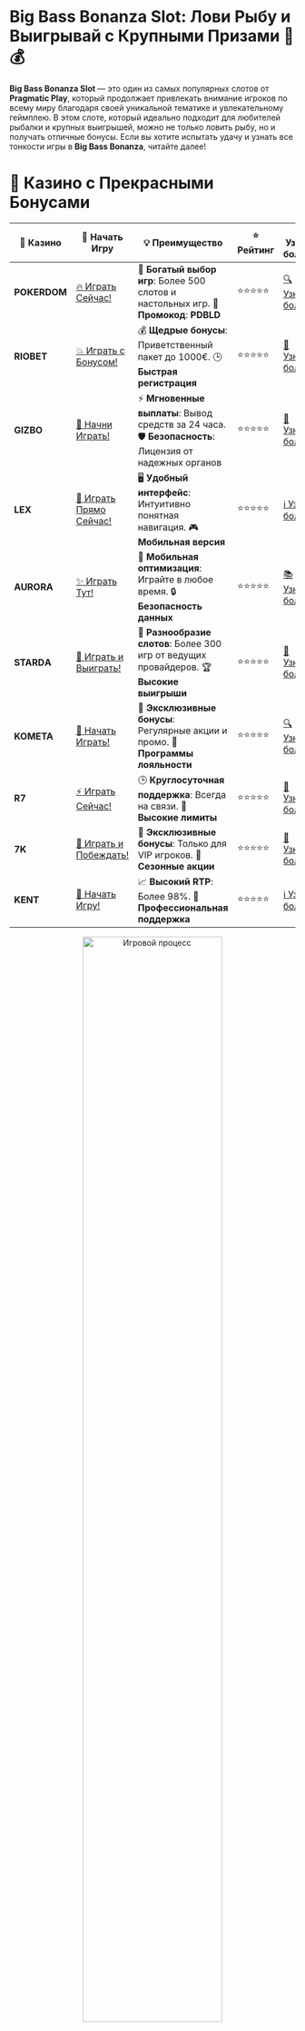 # **Big Bass Bonanza Slot: Лови Рыбу и Выигрывай с Крупными Призами 🎣💰**

**Big Bass Bonanza Slot** — это один из самых популярных слотов от **Pragmatic Play**, который продолжает привлекать внимание игроков по всему миру благодаря своей уникальной тематике и увлекательному геймплею. В этом слоте, который идеально подходит для любителей рыбалки и крупных выигрышей, можно не только ловить рыбу, но и получать отличные бонусы. Если вы хотите испытать удачу и узнать все тонкости игры в **Big Bass Bonanza**, читайте далее!

# 🌟 Казино с Прекрасными Бонусами

| 🎲 **Казино** | 🔗 **Начать Игру** | 💡 **Преимущество** | ⭐ **Рейтинг** | 🔗 **Узнать больше** | 🆕 **Новая информация** |
|--------------|---------------------|---------------------|----------------|----------------------|-------------------------|
| **POKERDOM**  | [🔥 Играть Сейчас!](https://brandplay.link/4k77v2yx) | 🎉 **Богатый выбор игр**: Более 500 слотов и настольных игр. 🎁 **Промокод**: **PDBLD** | ⭐⭐⭐⭐⭐ | [🔍 Узнать больше](https://brandplay.link/4k77v2yx) | 🏆 **Победители турниров** получают эксклюзивные подарки! |
| **RIOBET**    | [💥 Играть с Бонусом!](https://brandplay.link/7xBLTPyj) | 💰 **Щедрые бонусы**: Приветственный пакет до 1000€. 🕒 **Быстрая регистрация** | ⭐⭐⭐⭐⭐ | [📖 Узнать больше](https://brandplay.link/7xBLTPyj) | 💬 **Поддержка 24/7** для комфортной игры в любое время! |
| **GIZBO**     | [🚀 Начни Играть!](https://brandplay.link/bprXw4YV) | ⚡ **Мгновенные выплаты**: Вывод средств за 24 часа. 🛡️ **Безопасность**: Лицензия от надежных органов | ⭐⭐⭐⭐⭐ | [📝 Узнать больше](https://brandplay.link/bprXw4YV) | 🔒 **SSL-шифрование** для максимальной безопасности данных игроков. |
| **LEX**       | [💎 Играть Прямо Сейчас!](https://brandplay.link/zW4hdDFV) | 🖥️ **Удобный интерфейс**: Интуитивно понятная навигация. 🎮 **Мобильная версия** | ⭐⭐⭐⭐⭐ | [ℹ️ Узнать больше](https://brandplay.link/zW4hdDFV) | 📱 **Поддержка всех мобильных устройств** для удобства игры в любом месте. |
| **AURORA**    | [✨ Играть Тут!](https://10trafic-stat2.com/click/668546556bcc6313411604bd/6766/13032/subaccount) | 📱 **Мобильная оптимизация**: Играйте в любое время. 🔒 **Безопасность данных** | ⭐⭐⭐⭐⭐ | [📚 Узнать больше](https://10trafic-stat2.com/click/668546556bcc6313411604bd/6766/13032/subaccount) | 🌍 **Международная лицензия** на деятельность в разных странах. |
| **STARDА**    | [🎉 Играть и Выиграть!](https://brandplay.link/fB7xwRFL) | 🎰 **Разнообразие слотов**: Более 300 игр от ведущих провайдеров. 🏆 **Высокие выигрыши** | ⭐⭐⭐⭐⭐ | [🔎 Узнать больше](https://brandplay.link/fB7xwRFL) | 🎉 **Ежемесячные турниры** с крупными призами! |
| **KOMETA**    | [🎁 Начать Играть!](https://brandplay.link/8ZymQJV8) | 🎁 **Эксклюзивные бонусы**: Регулярные акции и промо. 🔄 **Программы лояльности** | ⭐⭐⭐⭐⭐ | [🔍 Узнать больше](https://brandplay.link/8ZymQJV8) | 🌟 **Персонализированные предложения** для долгосрочных игроков. |
| **R7**        | [⚡ Играть Сейчас!](https://brandplay.link/bMd3Yjsw) | 🕒 **Круглосуточная поддержка**: Всегда на связи. 💸 **Высокие лимиты** | ⭐⭐⭐⭐⭐ | [📖 Узнать больше](https://brandplay.link/bMd3Yjsw) | 🎯 **Рейтинг игроков** для лучших участников. |
| **7K**        | [🎯 Играть и Побеждать!](https://brandplay.link/BvQyFShp) | 🌟 **Эксклюзивные бонусы**: Только для VIP игроков. 🎉 **Сезонные акции** | ⭐⭐⭐⭐⭐ | [📝 Узнать больше](https://brandplay.link/BvQyFShp) | 🥇 **Особые привилегии** для постоянных игроков. |
| **KENT**      | [🔑 Начать Игру!](https://brandplay.link/Fv2WP3js) | 📈 **Высокий RTP**: Более 98%. 💼 **Профессиональная поддержка** | ⭐⭐⭐⭐⭐ | [ℹ️ Узнать больше](https://brandplay.link/Fv2WP3js) | 💬 **Поддержка на нескольких языках** для удобства игроков. |

<div align="center"> <img src="https://i.pinimg.com/originals/1d/b3/25/1db325483acbe642c6d4e6fdd73a4988.gif" alt="Игровой процесс" width="70%"> </div>
---

# 🚀 Быстрые Выигрыши и Поддержка

| 🎲 **Казино** | 🔗 **Начать Игру** | 💡 **Преимущество** | ⭐ **Рейтинг** | 🔗 **Узнать больше** | 🆕 **Новая информация** |
|--------------|---------------------|---------------------|----------------|----------------------|-------------------------|
| **GAMA**      | [🎯 Играть Прямо Сейчас!](https://brandplay.link/j6NMKsDz) | 🔍 **Интуитивный интерфейс**: Легкость использования. 🏅 **Престижные турниры** | ⭐⭐⭐⭐☆ | [🔎 Узнать больше](https://brandplay.link/j6NMKsDz) | 🏆 **Турниры с большими призами** каждый месяц. |
| **ONION**     | [💥 Играть и Выигрывать!](https://brandplay.link/zBGRVpQ9) | 🤑 **Низкие ставки**: Идеально для начинающих. 🔄 **Быстрые выводы** | ⭐⭐⭐⭐☆ | [🔍 Узнать больше](https://brandplay.link/zBGRVpQ9) | 🎮 **Казино для новичков** с простыми правилами. |
| **ЧЕМПИОН**   | [🏅 Играть в Турнире!](https://temon-gter.cfd/go/lRq?p80412p304504pcc44t17455) | 🏅 **Лояльная программа**: Награды за активность. 🎁 **Ежемесячные бонусы** | ⭐⭐⭐⭐☆ | [📖 Узнать больше](https://temon-gter.cfd/go/lRq?p80412p304504pcc44t17455) | 🥇 **Турниры и лояльность** — каждый шаг вознаграждается. |
| **VAVADA**    | [🚀 Играть Без Ожидания!](https://vavadapartner.pro/?promo=ea5c9275-6854-4505-94fc-95ab18221945-linkb2) | 🚀 **Быстрая регистрация**: Начните играть мгновенно. 🔐 **Безопасные транзакции** | ⭐⭐⭐⭐☆ | [📝 Узнать больше](https://vavadapartner.pro/?promo=ea5c9275-6854-4505-94fc-95ab18221945-linkb2) | 🏆 **Программа для новых игроков** с бонусами за регистрацию. |
| **FRIENDS**   | [🎉 Играть и Развлекаться!](https://gofriends.mba/linkb2) | 🤝 **Социальные игры**: Играйте с друзьями. 🌐 **Мультиплатформенность** | ⭐⭐⭐⭐☆ | [ℹ️ Узнать больше](https://gofriends.mba/linkb2) | 🎮 **Играйте с друзьями** и зарабатывайте бонусы за совместные действия. |
| **1WIN**      | [⚡ Играть и Выигрывать!](https://brandplay.link/smXVpBbG) | 🏆 **Спортивные ставки**: Широкий выбор видов спорта. 💵 **Высокие коэффициенты** | ⭐⭐⭐⭐☆ | [📚 Узнать больше](https://brandplay.link/smXVpBbG) | ⚽ **Бонусы на спортивные ставки** для активных игроков. |
| **DRIP**      | [💥 Играть Сразу!](https://drp-ircp01.com/c07e6a3db) | 🌐 **Инновационные игры**: Новейшие игровые технологии. 🛡️ **Высокая безопасность** | ⭐⭐⭐⭐☆ | [🔎 Узнать больше](https://drp-ircp01.com/c07e6a3db) | 🔧 **Инновационные функции** для удобства игры. |
| **JOYCASINO** | [🎰 Играть И Побеждать!](https://rpc30.call2me.pro/?/ru/registration?apkpop=0&partner=p24970p3291217pc98f) | 🎁 **Приятные бонусы**: Ежедневные акции и подарки. 🕹️ **Разнообразие игр** | ⭐⭐⭐⭐☆ | [🔍 Узнать больше](https://rpc30.call2me.pro/?/ru/registration?apkpop=0&partner=p24970p3291217pc98f) | 🎉 **Щедрые фриспины** для новых игроков. |
| **PLAYFORTUNA** | [🔥 Играть С Бонусом!](https://fortunapromo.net/alt/playfortuna/registration?0dc4a9362a71feb7e3f165fb8e766f70) | 🎉 **Регулярные акции**: Бонусы, фриспины и многое другое. 🏅 **Турниры** | ⭐⭐⭐⭐☆ | [📚 Узнать больше](https://fortunapromo.net/alt/playfortuna/registration?0dc4a9362a71feb7e3f165fb8e766f70) | 🎯 **Выгодные предложения** на популярные игры. |
| **SYKAA**     | [💸 Играть Сейчас!](https://s-two-way.com/?source=linkb2&pid=30697) | 💸 **Доступные ставки**: Идеально для новичков. 🎁 **Щедрые бонусы** | ⭐⭐⭐⭐☆ | [🔍 Узнать больше](https://s-two-way.com/?source=linkb2&pid=30697) | 💥 **Акции с большими бонусами** для новичков и опытных игроков. |

<div align="center"> <img src="https://schaeffers-cdn.s3.amazonaws.com/images/default-source/schaeffers-cdn-images/default-images/sectors/bigstock-casino-gambling-concept-with-f-369012793.jpg?sfvrsn=493ad806_4" alt="Игровой процесс" width="70%"> </div>
---

# 💸 Казино с Привлекательными Программами Лояльности

| 🎲 **Казино** | 🔗 **Начать Игру** | 💡 **Преимущество** | ⭐ **Рейтинг** | 🔗 **Узнать больше** | 🆕 **Новая информация** |
|--------------|---------------------|---------------------|----------------|----------------------|-------------------------|
| **KOMETA**    | [🎯 Начни Играть!](https://brandplay.link/8ZymQJV8) | 🎁 **Эксклюзивные бонусы**: Регулярные акции и промо. 🔄 **Программы лояльности** | ⭐⭐⭐⭐⭐ | [🔍 Узнать больше](https://brandplay.link/8ZymQJV8) | 🌟 **Персонализированные предложения** для долгосрочных игроков. |
| **1Xslots**   | [🏅 Играть Прямо Сейчас!](https://brandplay.link/hSB1khtr) | 🎉 **Множество акций**: Еженедельные бонусы и турниры. 🛡️ **Безопасность** | ⭐⭐⭐⭐⭐ | [📚 Узнать больше](https://brandplay.link/hSB1khtr) | 🏅 **Награды за активность**: участники программы лояльности получают специальные привилегии. |
| **R7**        | [🚀 Играть Сейчас!](https://brandplay.link/bMd3Yjsw) | 🕒 **Круглосуточная поддержка**: Всегда на связи. 💸 **Высокие лимиты** | ⭐⭐⭐⭐⭐ | [📖 Узнать больше](https://brandplay.link/bMd3Yjsw) | 💬 **VIP-поддержка** для постоянных игроков с приоритетом. |

<div align="center"> <img src="https://i.pinimg.com/originals/1d/b3/25/1db325483acbe642c6d4e6fdd73a4988.gif" alt="Игровой процесс" width="70%"> </div>
---

## Что Такое Big Bass Bonanza? 🎣🌊

**Big Bass Bonanza** — это слот, который окунает вас в мир рыбалки, где вы будете ловить рыбу и искать крупные денежные призы. Игра состоит из 5 барабанов и 3 рядов, на которых расположено 10 активных линий выплат. Этот слот понравится как новичкам, так и опытным игрокам, благодаря простоте геймплея и захватывающим бонусным функциям, таким как **бесплатные вращения** и **множители**.

### Ключевые особенности игры:
- **Рыболовная тематика**: Символы, такие как удочки, рыбы и рыбаки, создают атмосферу настоящей рыбалки.
- **Бонусные бесплатные спины**: В игре присутствуют бесплатные вращения, которые могут привести к большим выплатам благодаря множителям.
- **Множители**: Символы множителей могут увеличить ваш выигрыш на несколько раз.
- **Символ Wild**: Символ Wild заменяет другие символы и помогает создавать выигрышные комбинации.

## Как Играть в Big Bass Bonanza? 🎮💡

**Big Bass Bonanza** — это слот с простыми правилами, которые легко освоить. Вот как начать играть:

### 1. **Выберите Ставку** 💸  
Прежде чем начать, выберите размер ставки, который подходит вам. Размер ставки можно регулировать с помощью кнопок на экране, что позволяет вам настроить игру в зависимости от вашего баланса.

### 2. **Запустите Спин** 🔄  
Нажмите кнопку "Спин", чтобы начать вращать барабаны. Когда барабаны остановятся, проверьте, составляют ли выпавшие символы выигрышную комбинацию. Чтобы получить выплату, вам нужно собрать три или более одинаковых символа на активной линии выплат.

### 3. **Активируйте Бонусные Функции** 🎁  
В **Big Bass Bonanza** есть несколько бонусных функций, которые могут помочь вам увеличить свой выигрыш. Во время игры могут выпасть символы Wild, а также активироваться бесплатные вращения с множителями, которые дают возможность выиграть крупные суммы.

### 4. **Наслаждайтесь Процессом** 🌊  
Каждый спин — это шанс на крупный выигрыш, и вы можете наслаждаться процессом, не беспокоясь о сложных правилах. Слот достаточно простой, но очень увлекательный, благодаря своим бонусным функциям.

## Преимущества Игры в Big Bass Bonanza 💎🎯

### 1. **Простота Игры** 🧑‍💻  
**Big Bass Bonanza** — это слот с простыми правилами, которые идеально подойдут как для новичков, так и для опытных игроков. Вам не нужно изучать сложные бонусные раунды или стратегии, чтобы начать играть.

### 2. **Высокие Шансы на Выигрыш** 💰  
Слот предлагает **RTP** (Возврат к Игроку) около 96.7%, что делает его довольно выгодным для игроков. Множители и бонусные функции значительно увеличивают шансы на крупные выплаты.

### 3. **Динамичные Бесплатные Вращения** 🔄  
Бонусные бесплатные спины — это один из основных плюсов этого слота. Во время этих вращений активируются множители, которые увеличивают выплаты и добавляют азарт в процесс игры.

### 4. **Подходит для Мобильных Устройств** 📱  
**Big Bass Bonanza** доступен на мобильных устройствах, что позволяет играть в слот в любое время и в любом месте. Игра сохраняет свое качество на мобильных телефонах и планшетах, так что вы можете наслаждаться ей на ходу.

## Бонусные Функции в Big Bass Bonanza 🌟🎁

1. **Бесплатные Вращения** 🔄  
Чтобы активировать бонусный раунд с бесплатными вращениями, вам нужно собрать три или более символа Scatter. В этом раунде вы получите несколько бесплатных спинов, и все выигрыши будут увеличены за счет множителей.

2. **Множители** 💥  
Множители могут значительно увеличить ваши выигрыши, особенно во время бонусного раунда с бесплатными вращениями. Символы множителей могут появляться на барабанах и умножать ваш выигрыш на несколько раз.

3. **Символы Wild** 🌟  
Символ Wild заменяет другие символы и помогает создавать выигрышные комбинации. Он может помочь вам получить дополнительные выигрыши, заполнив пустые ячейки на барабанах.

## Почему Игроки Выбирают Big Bass Bonanza? 🎯💡

### 1. **Увлекательная Тематика** 🎣  
Рыболовная тематика с яркими символами рыб, удочек и рыболовов делает игру увлекательной и необычной. Это добавляет разнообразие и атмосферу отдыха.

### 2. **Шанс на Крупные Выигрыши** 💥  
Слот предлагает хорошие шансы на получение крупного выигрыша благодаря бонусным функциям, таким как бесплатные спины с множителями. Эти функции могут значительно увеличить ваши выплаты.

### 3. **Простота и Доступность** 🧑‍💻  
Не нужно тратить много времени на освоение сложных правил или бонусных раундов. **Big Bass Bonanza** — это слот с интуитивно понятным интерфейсом, который подойдет для игроков любого уровня.

### 4. **Мобильная Совместимость** 📱  
Игра прекрасно работает на мобильных устройствах, что позволяет вам наслаждаться игрой в любое время и в любом месте.

## Советы по Игре в Big Bass Bonanza 🎯💡

1. **Используйте Демо-Режим** 🎮  
Если вы только начинаете играть в **Big Bass Bonanza**, попробуйте демо-режим, чтобы понять механики игры и бонусные функции. Это поможет вам лучше подготовиться к игре на реальные деньги.

2. **Следите за Множителями** 🔢  
Множители могут значительно увеличить ваш выигрыш, поэтому будьте внимательны, когда они появляются на барабанах. Особенно важно их отслеживать во время бонусных вращений.

3. **Управляйте Бюджетом** 💸  
Несмотря на то, что **Big Bass Bonanza** — это слот с низкой волатильностью, всегда важно контролировать свой бюджет и устанавливать лимиты на ставки, чтобы избежать больших потерь.

## Заключение 💰🎣

**Big Bass Bonanza** — это невероятно увлекательный слот с рыболовной темой, бонусными функциями и возможностью выиграть крупные суммы. Благодаря простым правилам и захватывающим бонусным функциям, этот слот продолжает оставаться одним из самых популярных среди игроков в 2024 году. Попробуйте **Big Bass Bonanza** и поймайте свой крупный выигрыш!

---
*Азартные игры могут вызвать зависимость. Играйте ответственно и выбирайте только лицензированные казино для безопасной игры.*  

